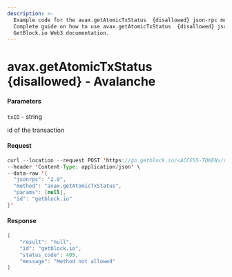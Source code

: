 ```yaml
---
description: >-
  Example code for the avax.getAtomicTxStatus  {disallowed} json-rpc method.
  Сomplete guide on how to use avax.getAtomicTxStatus  {disallowed} json-rpc in
  GetBlock.io Web3 documentation.
---
```


# avax.getAtomicTxStatus {disallowed} - Avalanche

#### Parameters

`txID` - string

id of the transaction

#### Request

```java
curl --location --request POST 'https://go.getblock.io/<ACCESS-TOKEN>/v1/ext/bc/C/rpc' \
--header 'Content-Type: application/json' \
--data-raw '{
  "jsonrpc": "2.0",
  "method": "avax.getAtomicTxStatus",
  "params": [null],
  "id": "getblock.io"
}'
```

#### Response

```java
{
    "result": "null",
    "id": "getblock.io",
    "status_code": 405,
    "message": "Method not allowed"
}
```
